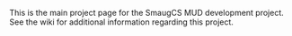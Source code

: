 This is the main project page for the SmaugCS MUD development project.  See the wiki for additional information regarding this project.